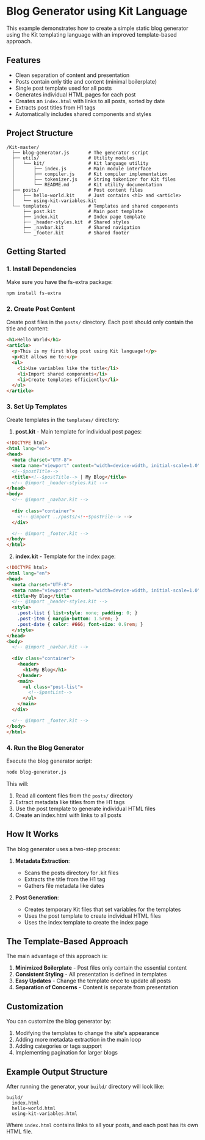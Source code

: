 # Blog Generator using Kit Language

This example demonstrates how to create a simple static blog generator using the Kit templating language with an improved template-based approach.

## Features

- Clean separation of content and presentation
- Posts contain only title and content (minimal boilerplate)
- Single post template used for all posts
- Generates individual HTML pages for each post
- Creates an `index.html` with links to all posts, sorted by date
- Extracts post titles from H1 tags
- Automatically includes shared components and styles

## Project Structure

```
/Kit-master/
  ├── blog-generator.js       # The generator script
  ├── utils/                  # Utility modules
  │   └── kit/                # Kit language utility
  │       ├── index.js        # Main module interface
  │       ├── compiler.js     # Kit compiler implementation
  │       ├── tokenizer.js    # String tokenizer for Kit files
  │       └── README.md       # Kit utility documentation
  ├── posts/                  # Post content files
  │   ├── hello-world.kit     # Just contains <h1> and <article>
  │   └── using-kit-variables.kit
  └── templates/              # Templates and shared components
      ├── post.kit            # Main post template
      ├── index.kit           # Index page template
      ├── _header-styles.kit  # Shared styles
      ├── _navbar.kit         # Shared navigation
      └── _footer.kit         # Shared footer
```

## Getting Started

### 1. Install Dependencies

Make sure you have the fs-extra package:

```bash
npm install fs-extra
```

### 2. Create Post Content

Create post files in the `posts/` directory. Each post should only contain the title and content:

```html
<h1>Hello World</h1>
<article>
  <p>This is my first blog post using Kit language!</p>
  <p>Kit allows me to:</p>
  <ul>
    <li>Use variables like the title</li>
    <li>Import shared components</li>
    <li>Create templates efficiently</li>
  </ul>
</article>
```

### 3. Set Up Templates

Create templates in the `templates/` directory:

1. **post.kit** - Main template for individual post pages:

```html
<!DOCTYPE html>
<html lang="en">
<head>
  <meta charset="UTF-8">
  <meta name="viewport" content="width=device-width, initial-scale=1.0">
  <!--$postTitle-->
  <title><!--$postTitle--> | My Blog</title>
  <!-- @import _header-styles.kit -->
</head>
<body>
  <!-- @import _navbar.kit -->
  
  <div class="container">
    <!-- @import ../posts/<!--$postFile--> -->
  </div>

  <!-- @import _footer.kit -->
</body>
</html>
```

2. **index.kit** - Template for the index page:

```html
<!DOCTYPE html>
<html lang="en">
<head>
  <meta charset="UTF-8">
  <meta name="viewport" content="width=device-width, initial-scale=1.0">
  <title>My Blog</title>
  <!-- @import _header-styles.kit -->
  <style>
    .post-list { list-style: none; padding: 0; }
    .post-item { margin-bottom: 1.5rem; }
    .post-date { color: #666; font-size: 0.9rem; }
  </style>
</head>
<body>
  <!-- @import _navbar.kit -->
  
  <div class="container">
    <header>
      <h1>My Blog</h1>
    </header>
    <main>
      <ul class="post-list">
        <!--$postList-->
      </ul>
    </main>
  </div>

  <!-- @import _footer.kit -->
</body>
</html>
```

### 4. Run the Blog Generator

Execute the blog generator script:

```bash
node blog-generator.js
```

This will:
1. Read all content files from the `posts/` directory
2. Extract metadata like titles from the H1 tags
3. Use the post template to generate individual HTML files
4. Create an index.html with links to all posts

## How It Works

The blog generator uses a two-step process:

1. **Metadata Extraction**:
   - Scans the posts directory for .kit files
   - Extracts the title from the H1 tag
   - Gathers file metadata like dates

2. **Post Generation**:
   - Creates temporary Kit files that set variables for the templates
   - Uses the post template to create individual HTML files
   - Uses the index template to create the index page

## The Template-Based Approach

The main advantage of this approach is:

1. **Minimized Boilerplate** - Post files only contain the essential content
2. **Consistent Styling** - All presentation is defined in templates
3. **Easy Updates** - Change the template once to update all posts
4. **Separation of Concerns** - Content is separate from presentation

## Customization

You can customize the blog generator by:

1. Modifying the templates to change the site's appearance
2. Adding more metadata extraction in the main loop
3. Adding categories or tags support
4. Implementing pagination for larger blogs

## Example Output Structure

After running the generator, your `build/` directory will look like:

```
build/
  index.html
  hello-world.html
  using-kit-variables.html
```

Where `index.html` contains links to all your posts, and each post has its own HTML file.